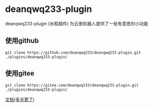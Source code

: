 # deanqwq233-plugin

deanqwq233-plugin (水稻插件) 为云崽机器人提供了一些有意思的小功能

## 使用github

```
git clone https://github.com/deanqwq233/deanqwq233-plugin.git ./plugins/deanqwq233-plugin/
```

## 使用gitee

```
git clone https://gitee.com/deanqwq233/deanqwq233-plugin.git ./plugins/deanqwq233-plugin/
```

[文档(多半寄了)](https://wlbncz.asia/)
